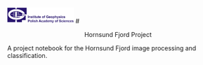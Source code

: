 <img src="https://github.com/jcbw/Hornsund_Project/blob/main/IGF%20EN%20colour.png" width=30% height=40%> # <p align="center"> Hornsund Fjord Project </p>


A project notebook for the Hornsund Fjord image processing and classification.
